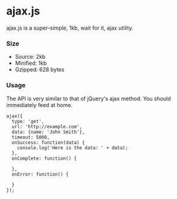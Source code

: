 ajax.js
=======

ajax.js is a super-simple, 1kb, wait for it, ajax utility.

### Size

* Source: 2kb
* Minified: 1kb
* Gzipped: 628 bytes


### Usage

The API is very similar to that of jQuery's ajax method. You should
immediately feed at home.

    ajax({
      type: 'get',
      url: 'http://example.com',
      data: {name: 'John Smith'},
      timeout: 5000,
      onSuccess: function(data) {
        console.log('Here is the data: ' + data);
      },
      onComplete: function() {

      },
      onError: function() {

      }
    });

